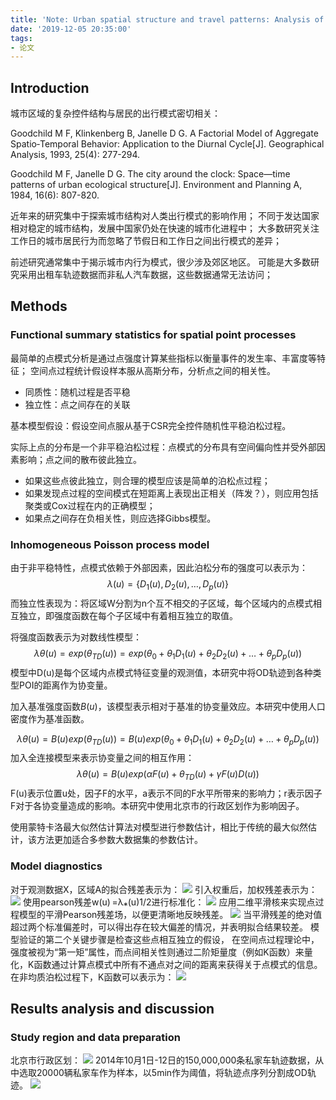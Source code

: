 ```yaml
---
title: 'Note: Urban spatial structure and travel patterns: Analysis of workday and holiday travel using inhomogeneous Poisson point process models'
date: '2019-12-05 20:35:00'
tags: 
- 论文
---
```


## Introduction
城市区域的复杂控件结构与居民的出行模式密切相关：


Goodchild M F, Klinkenberg B, Janelle D G. A Factorial Model of Aggregate Spatio‐Temporal Behavior: Application to the Diurnal Cycle[J]. Geographical Analysis, 1993, 25(4): 277-294.


Goodchild M F, Janelle D G. The city around the clock: Space—time patterns of urban ecological structure[J]. Environment and Planning A, 1984, 16(6): 807-820.


近年来的研究集中于探索城市结构对人类出行模式的影响作用；
不同于发达国家相对稳定的城市结构，发展中国家仍处在快速的城市化进程中；
大多数研究关注工作日的城市居民行为而忽略了节假日和工作日之间出行模式的差异；


前述研究通常集中于揭示城市内行为模式，很少涉及郊区地区。 可能是大多数研究采用出租车轨迹数据而非私人汽车数据，这些数据通常无法访问；

## Methods
### Functional summary statistics for spatial point processes
最简单的点模式分析是通过点强度计算某些指标以衡量事件的发生率、丰富度等特征；
空间点过程统计假设样本服从高斯分布，分析点之间的相关性。
- 同质性：随机过程是否平稳
- 独立性：点之间存在的关联

基本模型假设：假设空间点服从基于CSR完全控件随机性平稳泊松过程。


实际上点的分布是一个非平稳泊松过程：点模式的分布具有空间偏向性并受外部因素影响；点之间的散布彼此独立。
- 如果这些点彼此独立，则合理的模型应该是简单的泊松点过程；
- 如果发现点过程的空间模式在短距离上表现出正相关（阵发？），则应用包括聚类或Cox过程在内的正确模型； 
- 如果点之间存在负相关性，则应选择Gibbs模型。


### Inhomogeneous Poisson process model
由于非平稳特性，点模式依赖于外部因素，因此泊松分布的强度可以表示为：
$$\lambda(u) = \{D_1(u), D_2(u), …, D_p(u)\}$$
而独立性表现为：将区域W分割为n个互不相交的子区域，每个区域内的点模式相互独立，即强度函数在每个子区域中有着相互独立的取值。


将强度函数表示为对数线性模型：
$$λθ(u)=exp(θ_{TD}(u))=exp(θ_0+θ_1D_1(u)+θ_2D_2(u)+…+θ_pD_p(u))$$
模型中D(u)是每个区域内点模式特征变量的观测值，本研究中将OD轨迹到各种类型POI的距离作为协变量。

加入基准强度函数$B(u)$，该模型表示相对于基准的协变量效应。本研究中使用人口密度作为基准函数。

$$λθ(u)=B(u)exp(θ_{TD}(u))=B(u)exp(θ_0+θ_1D_1(u)+θ_2D_2(u)+…+θ_pD_p(u))$$
加入全连接模型来表示协变量之间的相互作用：
$$λθ(u)=B(u)exp(αF(u)+θ_{TD}(u)+γF(u)D(u))$$
F(u)表示位置u处，因子F的水平，a表示不同的F水平所带来的影响力；r表示因子F对于各协变量造成的影响。本研究中使用北京市的行政区划作为影响因子。

使用蒙特卡洛最大似然估计算法对模型进行参数估计，相比于传统的最大似然估计，该方法更加适合多参数大数据集的参数估计。
### Model diagnostics
对于观测数据X，区域A的拟合残差表示为：
![](阅读笔记01\01.png)
引入权重后，加权残差表示为：
![](阅读笔记01\02.png)
使用pearson残差w(u) =λ⁎(u)1/2进行标准化：
![](阅读笔记01\03.png)
应用二维平滑核来实现点过程模型的平滑Pearson残差场，以便更清晰地反映残差。
![](阅读笔记01\04.png)
当平滑残差的绝对值超过两个标准偏差时，可以得出存在较大偏差的情况，并表明拟合结果较差。
模型验证的第二个关键步骤是检查这些点相互独立的假设，
在空间点过程理论中，强度被视为“第一矩”属性，而点间相关性则通过二阶矩量度（例如K函数）来量化，K函数通过计算点模式中所有不通点对之间的距离来获得关于点模式的信息。在非均质泊松过程下，K函数可以表示为：
![](阅读笔记01\05.png)

## Results analysis and discussion
### Study region and data preparation
北京市行政区划：
![](阅读笔记01\06.png)
2014年10月1日-12日的150,000,000条私家车轨迹数据，从中选取20000辆私家车作为样本，以5min作为阈值，将轨迹点序列分割成OD轨迹。
![](阅读笔记01\07.png)

